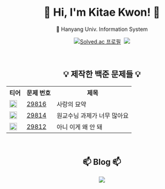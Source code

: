 <div align="center">

# 👋 Hi, I'm Kitae Kwon! 👋

🦁 Hanyang Univ. Information System

[![Solved.ac
프로필](http://mazassumnida.wtf/api/v2/generate_badge?boj=jrdora)](https://solved.ac/jrdora)&nbsp;&nbsp;<img src="http://mazandi.herokuapp.com/api?handle=jrdora&theme=warm"/>

</br>

## 💡 제작한 백준 문제들 💡

<table>
  <tr>
    <th>티어</th>
    <th>문제 번호</th>
    <th>제목</th>
  </tr>
  <tr>
    <td><img src="https://d2gd6pc034wcta.cloudfront.net/tier/18.svg" width="20" height="20"/></td>
    <td><a href="https://www.acmicpc.net/problem/29816">29816</a></td>
    <td>사랑의 묘약</td>
  </tr>
  <tr>
    <td><img src="https://d2gd6pc034wcta.cloudfront.net/tier/14.svg" width="20" height="20"/></td>
    <td><a href="https://www.acmicpc.net/problem/29814">29814</a></td>
    <td>원교수님 과제가 너무 많아요</td>
  </tr>
  <tr>
    <td><img src="https://d2gd6pc034wcta.cloudfront.net/tier/6.svg" width="20" height="20"/></td>
    <td><a href="https://www.acmicpc.net/problem/29812">29812</a></td>
    <td>아니 이게 왜 안 돼</td>
  </tr>
</table>

</br>

## 📫 Blog 📫
<div align="center">
  <a href="https://velog.io/@starlike/posts">
    <img src="https://img.shields.io/badge/Velog-1EBC8F?style=for-the-badge&logo=velog&logoColor=white" />
</div>

</div>

